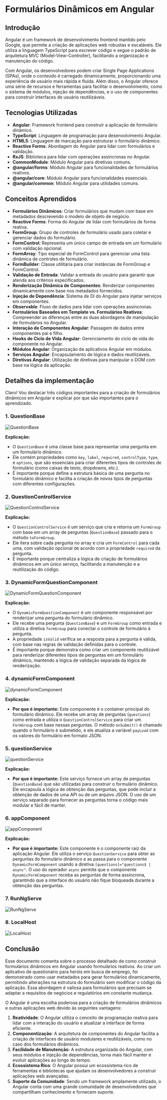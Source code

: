 # Formulários Dinâmicos em Angular

## Introdução
Angular é um framework de desenvolvimento frontend mantido pelo Google, que permite a criação de aplicações web robustas e escaláveis. Ele utiliza a linguagem TypeScript para escrever código e segue o padrão de arquitetura MVC (Model-View-Controller), facilitando a organização e manutenção do código.

Com Angular, os desenvolvedores podem criar Single Page Applications (SPAs), onde o conteúdo é carregado dinamicamente, proporcionando uma experiência de usuário mais rápida e fluída. Além disso, o Angular oferece uma série de recursos e ferramentas para facilitar o desenvolvimento, como o sistema de módulos, injeção de dependências, e o uso de componentes para construir interfaces de usuário reutilizáveis.

## Tecnologias Utilizadas
- **Angular**: Framework frontend para construir a aplicação de formulário dinâmico.
- **TypeScript**: Linguagem de programação para desenvolvimento Angular.
- **HTML5**: Linguagem de marcação para estruturar o formulário dinâmico.
- **Reactive Forms**: Abordagem do Angular para lidar com formulários e validação.
- **RxJS**: Biblioteca para lidar com operações assíncronas no Angular.
- **CommonModule**: Módulo Angular para diretivas comuns.
- **@angular/forms**: Módulo Angular para funcionalidades de formulários reativos.
- **@angular/core**: Módulo Angular para funcionalidades essenciais.
- **@angular/common**: Módulo Angular para utilidades comuns.

## Conceitos Aprendidos
- **Formulários Dinâmicos**: Criar formulários que mudam com base em metadados descrevendo o modelo de objeto de negócio.
- **Reactive Forms**: Forma do Angular de lidar com formulários de forma reativa.
- **FormGroup**: Grupo de controles de formulário usado para coletar e gerenciar dados do formulário.
- **FormControl**: Representa um único campo de entrada em um formulário com validação opcional.
- **FormArray**: Tipo especial de FormControl para gerenciar uma lista dinâmica de controles de formulário.
- **FormBuilder**: Classe utilitária para criar instâncias de FormGroup e FormControl.
- **Validação de Entrada**: Validar a entrada do usuário para garantir que atenda aos critérios especificados.
- **Renderização Dinâmica de Componentes**: Renderizar componentes dinamicamente com base nos metadados fornecidos.
- **Injeção de Dependência**: Sistema de DI do Angular para injetar serviços em componentes.
- **Observable**: Fluxo de dados para lidar com operações assíncronas.
- **Formulários Baseados em Template vs. Formulários Reativos**: Compreender as diferenças entre as duas abordagens de manipulação de formulários no Angular.
- **Interação de Componentes Angular**: Passagem de dados entre componentes pai e filho.
- **Hooks de Ciclo de Vida Angular**: Gerenciamento do ciclo de vida do componente no Angular.
- **Módulos Angular**: Organização de aplicativos Angular em módulos.
- **Serviços Angular**: Encapsulamento de lógica e dados reutilizáveis.
- **Diretivas Angular**: Utilização de diretivas para manipular o DOM com base na lógica da aplicação.

## Detalhes da implementação

Claro! Vou destacar três códigos importantes para a criação de formulários dinâmicos em Angular e explicar por que são importantes para o aprendizado.

### 1. **QuestionBase**

![QuestionBase](./assets/QuestionBase.png)

**Explicação:**
- O `QuestionBase` é uma classe base para representar uma pergunta em um formulário dinâmico.
- Ele contém propriedades como `key`, `label`, `required`, `controlType`, `type`, e `options`, que são essenciais para criar diferentes tipos de controles de formulário (como caixas de texto, dropdowns, etc.).
- É importante porque define a estrutura básica de uma pergunta no formulário dinâmico e facilita a criação de novos tipos de perguntas com diferentes configurações.

### 2. **QuestionControlService**

![QuestionControlService](./assets/QuestionControlService.png)

**Explicação:**
- O `QuestionControlService` é um serviço que cria e retorna um `FormGroup` com base em um array de perguntas (`QuestionBase`) passado para o método `toFormGroup`.
- Ele itera sobre cada pergunta no array e cria um `FormControl` para cada uma, com validação opcional de acordo com a propriedade `required` da pergunta.
- É importante porque centraliza a lógica de criação de formulários dinâmicos em um único serviço, facilitando a manutenção e a reutilização do código.

### 3. **DynamicFormQuestionComponent**

![DynamicFormQuestionComponent](./assets/DynamicFormQuestionComponent.png)

**Explicação:**
- O `DynamicFormQuestionComponent` é um componente responsável por renderizar uma pergunta do formulário dinâmico.
- Ele recebe uma pergunta (`QuestionBase`) e um `FormGroup` como entrada e utiliza a diretiva `formGroup` para conectar o controle de formulário à pergunta.
- A propriedade `isValid` verifica se a resposta para a pergunta é válida, com base nas regras de validação definidas para o controle.
- É importante porque demonstra como criar um componente reutilizável para renderizar diferentes tipos de perguntas em um formulário dinâmico, mantendo a lógica de validação separada da lógica de renderização.

### 4. **dynamicFormComponent**

![dynamicFormComponent](./assets/dynamic_form_component.png)

**Explicação:**
- **Por que é importante:** Este componente é o container principal do formulário dinâmico. Ele recebe um array de perguntas (`questions`) como entrada e utiliza o `QuestionControlService` para criar um `FormGroup` com base nessas perguntas. O método `onSubmit()` é chamado quando o formulário é submetido, e ele atualiza a variável `payLoad` com os valores do formulário em formato JSON.

### 5. **questionService**

![questionService](./assets/question_service.png)

**Explicação:**
- **Por que é importante:** Este serviço fornece um array de perguntas (`QuestionBase`) que são utilizadas para construir o formulário dinâmico. Ele encapsula a lógica de obtenção das perguntas, que pode incluir a obtenção de dados de uma API ou de um arquivo JSON. O uso de um serviço separado para fornecer as perguntas torna o código mais modular e fácil de manter.

### 6. **appComponent**

![appComponent](./assets/app_component.png)

**Explicação:**
- **Por que é importante:** Este componente é o componente raiz da aplicação Angular. Ele utiliza o serviço `QuestionService` para obter as perguntas do formulário dinâmico e as passa para o componente `DynamicFormComponent` usando a diretiva `[questions]="questions$ | async"`. O uso do operador `async` permite que o componente `DynamicFormComponent` receba as perguntas de forma assíncrona, garantindo que a interface do usuário não fique bloqueada durante a obtenção das perguntas.

### 7. **RunNgServe**

![RunNgServe](./assets/run_app.png)

### 8. **LocalHost**

![LocalHost](./assets/forms.png)

## Conclusão
Esse documento comenta sobre o processo detalhado de como construir formulários dinâmicos em Angular usando formulários reativos. Ao criar um aplicativo de questionário para heróis em busca de emprego, foi demonstrado como usar metadados para gerar formulários dinamicamente, permitindo alterações na estrutura do formulário sem modificar o código da aplicação. Essa abordagem é valiosa para formulários que precisam se adaptar a requisitos de negócios e regulatórios em constante mudança.

O Angular é uma escolha poderosa para a criação de formulários dinâmicos e outras aplicações web devido às seguintes vantagens:

1. **Reatividade**: O Angular utiliza o conceito de programação reativa para lidar com a interação do usuário e atualizar a interface de forma eficiente.
2. **Componentização**: A arquitetura de componentes do Angular facilita a criação de interfaces de usuário modulares e reutilizáveis, como no caso dos formulários dinâmicos.
3. **Facilidade de Manutenção**: A estrutura organizada do Angular, com seus módulos e injeção de dependências, torna mais fácil manter e evoluir aplicações ao longo do tempo.
4. **Ecossistema Rico**: O Angular possui um ecossistema rico de ferramentas e bibliotecas que ajudam os desenvolvedores a construir aplicações web avançadas.
5. **Suporte da Comunidade**: Sendo um framework amplamente utilizado, o Angular conta com uma grande comunidade de desenvolvedores que compartilham conhecimento e fornecem suporte.
